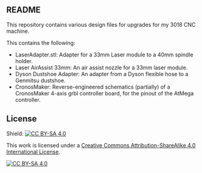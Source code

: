 README
------

This repository contains various design files for upgrades for my 3018 CNC machine.

This contains the following:
* LaserAdapter.stl: Adapter for a 33mm Laser module to a 40mm spindle holder.
* Laser AirAssist 33mm: An air assist nozzle for a 33mm laser module.
* Dyson Dustshoe Adapter: An adapter from a Dyson flexible hose to a Genmitsu dustshoe.
* CronosMaker: Reverse-engineered schematics (partially) of a CronosMaker 4-axis grbl controller board, for the pinout of the AtMega controller.


License
-------
Shield: [![CC BY-SA 4.0][cc-by-sa-shield]][cc-by-sa]

This work is licensed under a
[Creative Commons Attribution-ShareAlike 4.0 International License][cc-by-sa].

[![CC BY-SA 4.0][cc-by-sa-image]][cc-by-sa]

[cc-by-sa]: http://creativecommons.org/licenses/by-sa/4.0/
[cc-by-sa-image]: https://licensebuttons.net/l/by-sa/4.0/88x31.png
[cc-by-sa-shield]: https://img.shields.io/badge/License-CC%20BY--SA%204.0-lightgrey.svg

